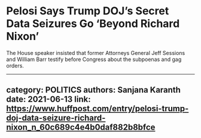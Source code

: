 # Pelosi Says Trump DOJ’s Secret Data Seizures Go ‘Beyond Richard Nixon’

The House speaker insisted that former Attorneys General Jeff Sessions and William Barr testify before Congress about the subpoenas and gag orders.

---
category: POLITICS
authors: Sanjana Karanth
date: 2021-06-13
link: https://www.huffpost.com/entry/pelosi-trump-doj-data-seizure-richard-nixon_n_60c689c4e4b0daf882b8bfce
---
